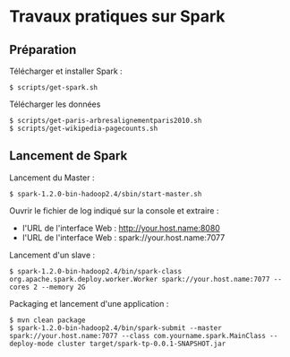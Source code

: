 # Travaux pratiques sur Spark

## Préparation

Télécharger et installer Spark :

    $ scripts/get-spark.sh

Télécharger les données

    $ scripts/get-paris-arbresalignementparis2010.sh
    $ scripts/get-wikipedia-pagecounts.sh

## Lancement de Spark

Lancement du Master :

    $ spark-1.2.0-bin-hadoop2.4/sbin/start-master.sh

Ouvrir le fichier de log indiqué sur la console et extraire :

- l'URL de l'interface Web : http://your.host.name:8080
- l'URL de l'interface Web : spark://your.host.name:7077

Lancement d'un slave :

    $ spark-1.2.0-bin-hadoop2.4/bin/spark-class org.apache.spark.deploy.worker.Worker spark://your.host.name:7077 --cores 2 --memory 2G

Packaging et lancement d'une application :

    $ mvn clean package
    $ spark-1.2.0-bin-hadoop2.4/bin/spark-submit --master spark://your.host.name:7077 --class com.yourname.spark.MainClass --deploy-mode cluster target/spark-tp-0.0.1-SNAPSHOT.jar